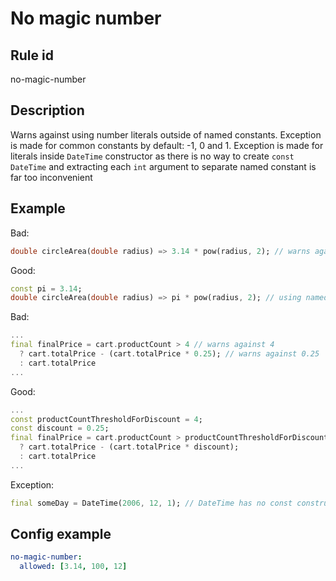 # No magic number

## Rule id
no-magic-number

## Description
Warns against using number literals outside of named constants.
Exception is made for common constants by default: -1, 0 and 1.
Exception is made for literals inside `DateTime` constructor as there is no way to create `const` `DateTime` and extracting each `int` argument to separate named constant is far too inconvenient

## Example
Bad:
```dart
double circleArea(double radius) => 3.14 * pow(radius, 2); // warns against 3.14
```

Good:
```dart
const pi = 3.14;
double circleArea(double radius) => pi * pow(radius, 2); // using named constant so no warning
```

Bad:
```dart
...
final finalPrice = cart.productCount > 4 // warns against 4
  ? cart.totalPrice - (cart.totalPrice * 0.25); // warns against 0.25
  : cart.totalPrice
...
```

Good:
```dart
...
const productCountThresholdForDiscount = 4;
const discount = 0.25;
final finalPrice = cart.productCount > productCountThresholdForDiscount
  ? cart.totalPrice - (cart.totalPrice * discount);
  : cart.totalPrice
...
```

Exception:
```dart
final someDay = DateTime(2006, 12, 1); // DateTime has no const constructor
```

## Config example
```yaml
no-magic-number:
  allowed: [3.14, 100, 12]
```
